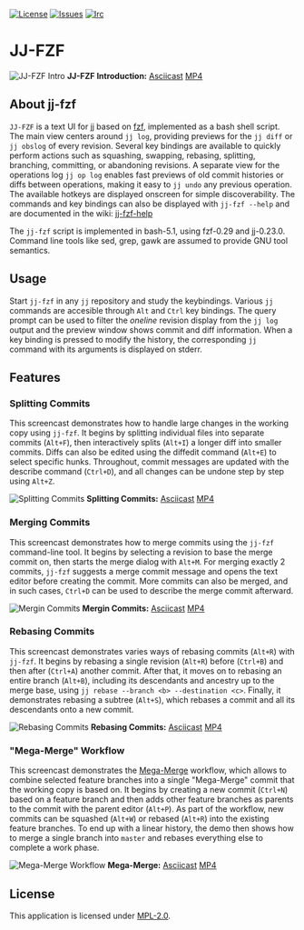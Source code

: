 <!-- BADGES -->
[![License][mpl2-badge]][mpl2-url]
[![Issues][issues-badge]][issues-url]
[![Irc][irc-badge]][irc-url]

<!-- HEADING -->
JJ-FZF
======

![JJ-FZF Intro](https://github.com/user-attachments/assets/a4e248d1-15ef-4967-bc8a-35783da45eaa)
**JJ-FZF Introduction:** [Asciicast](https://asciinema.org/a/684019) [MP4](https://github.com/user-attachments/assets/1dcaceb0-d7f0-437e-9d84-25d5b799fa53)

<!-- ABOUT -->
## About jj-fzf

`JJ-FZF` is a text UI for [jj](https://martinvonz.github.io/jj/latest/) based on [fzf](https://junegunn.github.io/fzf/), implemented as a bash shell script.
The main view centers around `jj log`, providing previews for the `jj diff` or `jj obslog` of every revision.
Several key bindings are available to quickly perform actions such as squashing, swapping, rebasing, splitting, branching, committing, or abandoning revisions.
A separate view for the operations log `jj op log` enables fast previews of old commit histories or diffs between operations, making it easy to `jj undo` any previous operation.
The available hotkeys are displayed onscreen for simple discoverability.
The commands and key bindings can also be displayed with `jj-fzf --help` and are documented in the wiki: [jj-fzf-help](https://github.com/tim-janik/jj-fzf/wiki/jj-fzf-help)

The `jj-fzf` script is implemented in bash-5.1, using fzf-0.29 and jj-0.23.0.
Command line tools like sed, grep, gawk are assumed to provide GNU tool semantics.

<!-- USAGE -->
## Usage

Start `jj-fzf` in any `jj` repository and study the keybindings.
Various `jj` commands are accesible through `Alt` and `Ctrl` key bindings.
The query prompt can be used to filter the *oneline* revision display from the `jj log` output and
the preview window shows commit and diff information.
When a key binding is pressed to modify the history, the corresponding `jj` command with its
arguments is displayed on stderr.

<!-- FEATURES -->
## Features

### Splitting Commits

This screencast demonstrates how to handle large changes in the working copy using `jj-fzf`.
It begins by splitting individual files into separate commits (`Alt+F`), then interactively splits (`Alt+I`) a longer diff into smaller commits.
Diffs can also be edited using the diffedit command (`Alt+E`) to select specific hunks.
Throughout, commit messages are updated with the describe command (`Ctrl+D`),
and all changes can be undone step by step using `Alt+Z`.

![Splitting Commits](https://github.com/user-attachments/assets/d4af7859-180e-4ecf-872c-285fbf72c81f)
**Splitting Commits:** [Asciicast](https://asciinema.org/a/684020) [MP4](https://github.com/user-attachments/assets/6e1a837d-4a36-4afd-ad7e-d1ce45925011)

### Merging Commits

This screencast demonstrates how to merge commits using the `jj-fzf` command-line tool.
It begins by selecting a revision to base the merge commit on, then starts the merge dialog with `Alt+M`.
For merging exactly 2 commits, `jj-fzf` suggests a merge commit message and opens the text editor before creating the commit.
More commits can also be merged, and in such cases, `Ctrl+D` can be used to describe the merge commit afterward.

![Mergin Commits](https://github.com/user-attachments/assets/47be543f-4a20-42a2-929b-e9c53ad1f896)
**Mergin Commits:** [Asciicast](https://asciinema.org/a/685133) [MP4](https://github.com/user-attachments/assets/7d97f37f-c623-4fdb-a2de-8860bab346a9)

### Rebasing Commits

This screencast demonstrates varies ways of rebasing commits (`Alt+R`) with `jj-fzf`.
It begins by rebasing a single revision (`Alt+R`) before (`Ctrl+B`) and then after (`Ctrl+A`) another commit.
After that, it moves on to rebasing an entire branch (`Alt+B`), including its descendants and ancestry up to the merge base, using `jj rebase --branch <b> --destination <c>`.
Finally, it demonstrates rebasing a subtree (`Alt+S`), which rebases a commit and all its descendants onto a new commit.

![Rebasing Commits](https://github.com/user-attachments/assets/d2ced4c2-79ec-4e7c-b1e0-4d0f37d24d70)
**Rebasing Commits:** [Asciicast](https://asciinema.org/a/684022) [MP4](https://github.com/user-attachments/assets/32469cab-bdbf-4ecf-917d-e0e1e4939a9c)

### "Mega-Merge" Workflow

This screencast demonstrates the [Mega-Merge](https://ofcr.se/jujutsu-merge-workflow) workflow, which allows to combine selected feature branches into a single "Mega-Merge" commit that the working copy is based on.
It begins by creating a new commit (`Ctrl+N`) based on a feature branch and then adds other feature branches as parents to the commit with the parent editor (`Alt+P`).
As part of the workflow, new commits can be squashed (`Alt+W`) or rebased (`Alt+R`) into the existing feature branches.
To end up with a linear history, the demo then shows how to merge a single branch into `master` and rebases everything else to complete a work phase.

![Mega-Merge Workflow](https://github.com/user-attachments/assets/f944afa2-b6ea-438d-802b-8af83650a65f)
**Mega-Merge:** [Asciicast](https://asciinema.org/a/685256) [MP4](https://github.com/user-attachments/assets/eb1a29e6-b1a9-47e0-871e-b2db5892dbf1)

<!-- LICENSE -->
## License

This application is licensed under
[MPL-2.0](https://github.com/tim-janik/anklang/blob/master/LICENSE).


<!-- MARKDOWN LINKS & IMAGES -->
<!-- https://www.markdownguide.org/basic-syntax/#reference-style-links -->
[irc-badge]: https://img.shields.io/badge/Live%20Chat-Libera%20IRC-blueviolet?style=for-the-badge
[irc-url]: https://web.libera.chat/#Anklang
[issues-badge]: https://img.shields.io/github/issues-raw/tim-janik/tools.svg?style=for-the-badge
[issues-url]: https://github.com/tim-janik/tools/issues
[mpl2-badge]: https://img.shields.io/static/v1?label=License&message=MPL-2&color=9c0&style=for-the-badge
[mpl2-url]: https://github.com/tim-janik/tools/blob/master/LICENSE
<!-- https://github.com/othneildrew/Best-README-Template -->
